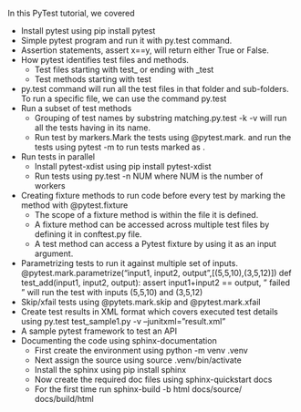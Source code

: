 In this PyTest tutorial, we covered

* Install pytest using pip install pytest
* Simple pytest program and run it with py.test command.
* Assertion statements, assert x==y, will return either True or False.
* How pytest identifies test files and methods.
    * Test files starting with test_ or ending with _test
    * Test methods starting with test
* py.test command will run all the test files in that folder and sub-folders. To run a specific file, we can use the command py.test <filename>
* Run a subset of test methods
    * Grouping of test names by substring matching.py.test -k <name> -v will run all the tests having <name> in its name.
    * Run test by markers.Mark the tests using @pytest.mark.<name> and run the tests using pytest -m <name> to run tests marked as <name>.
* Run tests in parallel
    * Install pytest-xdist using pip install pytest-xdist
    * Run tests using py.test -n NUM where NUM is the number of workers
* Creating fixture methods to run code before every test by marking the method with @pytest.fixture
    * The scope of a fixture method is within the file it is defined.
    * A fixture method can be accessed across multiple test files by defining it in conftest.py file.
    * A test method can access a Pytest fixture by using it as an input argument.
* Parametrizing tests to run it against multiple set of inputs.
@pytest.mark.parametrize(“input1, input2, output”,[(5,5,10),(3,5,12)])
def test_add(input1, input2, output):
assert input1+input2 == output, ” failed ”
will run the test with inputs (5,5,10) and (3,5,12)
* Skip/xfail tests using @pytets.mark.skip and @pytest.mark.xfail
* Create test results in XML format which covers executed test details using py.test test_sample1.py -v –junitxml=”result.xml”
* A sample pytest framework to test an API
* Documenting the code using sphinx-documentation
  *  First create the environment using python -m venv .venv
  *  Next assign the source using source .venv/bin/activate
  *  Install the sphinx using pip install sphinx
  *  Now create the required doc files using sphinx-quickstart docs
  *  For the first time run sphinx-build -b html docs/source/ docs/build/html

